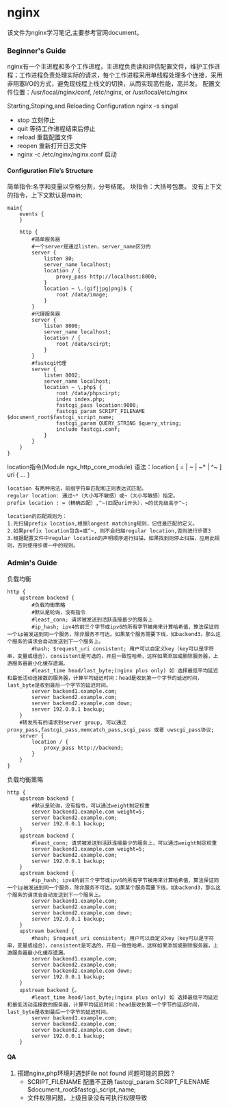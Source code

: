 nginx
===
该文件为nginx学习笔记,主要参考官网document。

### Beginner's Guide

nginx有一个主进程和多个工作进程，主进程负责读和评估配置文件，维护工作进程；工作进程负责处理实际的请求，每个工作进程采用单线程处理多个连接，采用非阻塞I/O的方式，避免现线程上线文的切换，从而实现高性能，高并发。
配置文件位置：/usr/local/nginx/conf, /etc/nginx, or /usr/local/etc/nginx

Starting,Stoping,and Reloading Configuration
nginx -s singal
* stop 立刻停止
* quit 等待工作进程结束后停止
* reload 重载配置文件
* reopen 重新打开日志文件
* nginx -c /etc/nginx/nginx.conf 启动

#### Configuration File’s Structure

简单指令:名字和变量以空格分割，分号结尾。
块指令：大括号包裹。
没有上下文的指令，上下文默认是main;

```
main{
	events {
	}

	http {
		#简单服务器
		#一个server是通过listen，server_name区分的
		server {
			listen 80;
  			server_name localhost; 
			location / {
				proxy_pass http://localhost:8000;
			}
			location ~ \.(gif|jpg|png)$ {
				root /data/image;
			}
		}
		#代理服务器
		server {
			listen 8000;
			server_name localhost;
			location / {
				root /data/scirpt;
			}
		}
		#fastcgi代理
		server {
			listen 8002;
			server_name localhost;
			location ~ \.php$ {
				root /data/phpscirpt;
				index index.php;
				fastcgi_pass location:9000;
				fastcgi_param SCRIPT_FILENAME $document_root$fastcgi_script_name;
				fastcgi_param QUERY_STRING $query_string;
				include fastcgi.conf;
			}
		}
	}
}
```
location指令(Module ngx_http_core_module)
语法：location [ = | ~ | ~* | ^~ ] uri { ... }

```
location 有两种用法，前缀字符串匹配和正则表达式匹配。
regular location: 通过~*（大小写不敏感）或~（大小写敏感）指定。
prefix location : =（精确匹配）,^~(匹配uri开头），=的优先级高于^~;

location的匹配规则为：
1.先扫描prefix location,根据longest matching规则，记住最匹配的定义。
2.如果prefix location包含=或^~, 则不会扫描regular location,否则进行步骤3
3.根据配置文件中regular location的声明顺序进行扫描，如果找到则停止扫描，应用此规则，否则使用步骤一中的规则。
```

### Admin's Guide

负载均衡
```
http {
	upstream backend {
		#负载均衡策略
		#默认是轮询，没有指令
		#least_conn; 请求被发送到活跃连接最少的服务上
		#ip_hash; ipv4的前三个字节或ipv6的所有字节被用来计算哈希值，算法保证同一个ip被发送到同一个服务，除非服务不可达。如果某个服务需要下线，如backend3，那么这个服务的请求会自动发送到下一个服务上。
		#hash; $request_uri consistent; 用户可以自定义key（key可以是字符串，变量或组合），consistent是可选的，开启一致性哈希，这样如果添加或删除服务器，上游服务器最小化缓存遗漏。
		#least_time head/last_byte;(nginx plus only) 如 选择最低平均延迟和最低活动连接数的服务器，计算平均延迟时间：head是收到第一个字节的延迟时间，last_byte是收到最后一个字节的延迟时间。
		server backend1.example.com;
		server backend2.example.com;
		server backend2.example.com down;
		server 192.0.0.1 backup;
	}
	#转发所有的请求到server group, 可以通过proxy_pass,fastcgi_pass,memcatch_pass,scgi_pass 或者 uwscgi_pass协议;
	server {
		location / {
			proxy_pass http://backend;
		}
	}
}
```
负载均衡策略
```
http {
	upstream backend {
		#默认是轮询，没有指令，可以通过weight制定权重
		server backend1.example.com weight=5;
		server backend2.example.com;
		server 192.0.0.1 backup;
	}
	upstream backend {
		#least_conn; 请求被发送到活跃连接最少的服务上，可以通过weight制定权重
		server backend1.example.com weight=5;
		server backend2.example.com;
		server 192.0.0.1 backup;
	}
	upstream backend {
		#ip_hash; ipv4的前三个字节或ipv6的所有字节被用来计算哈希值，算法保证同一个ip被发送到同一个服务，除非服务不可达。如果某个服务需要下线，如backend3，那么这个服务的请求会自动发送到下一个服务上。
		server backend1.example.com;
		server backend2.example.com;
		server backend2.example.com down;
		server 192.0.0.1 backup;
	}
	upstream backend {
		#hash; $request_uri consistent; 用户可以自定义key（key可以是字符串，变量或组合），consistent是可选的，开启一致性哈希，这样如果添加或删除服务器，上游服务器最小化缓存遗漏。
		server backend1.example.com;
		server backend2.example.com;
		server backend2.example.com down;
		server 192.0.0.1 backup;
	}
	upstream backend {。
		#least_time head/last_byte;(nginx plus only) 如 选择最低平均延迟和最低活动连接数的服务器，计算平均延迟时间：head是收到第一个字节的延迟时间，last_byte是收到最后一个字节的延迟时间。
		server backend1.example.com;
		server backend2.example.com;
		server backend2.example.com down;
		server 192.0.0.1 backup;
	}
```


#### QA
1. 搭建nginx,php环境时遇到File not found 问题可能的原因？
 	* SCRIPT_FILENAME 配置不正确
	fastcgi_param SCRIPT_FILENAME \$document_root\$fastcgi_script_name;
	* 文件权限问题，上级目录没有可执行权限导致
